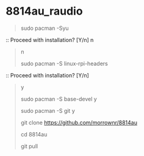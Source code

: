 # 8814au_raudio


> sudo pacman -Syu
>
:: Proceed with installation? [Y/n] n
> n
>
> sudo pacman -S linux-rpi-headers
>
:: Proceed with installation? [Y/n]
> y
> 
> sudo pacman -S base-devel
> y
>
> sudo pacman -S git
> y
> 
> git clone https://github.com/morrownr/8814au
>
> cd 8814au
>
> git pull
> 
